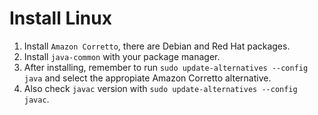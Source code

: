 # Install Linux


1. Install `Amazon Corretto`, there are Debian and Red Hat packages.
2. Install `java-common` with your package manager.
3. After installing, remember to run `sudo update-alternatives --config java` and select the appropiate Amazon Corretto alternative.
3. Also check `javac` version with `sudo update-alternatives --config javac`.